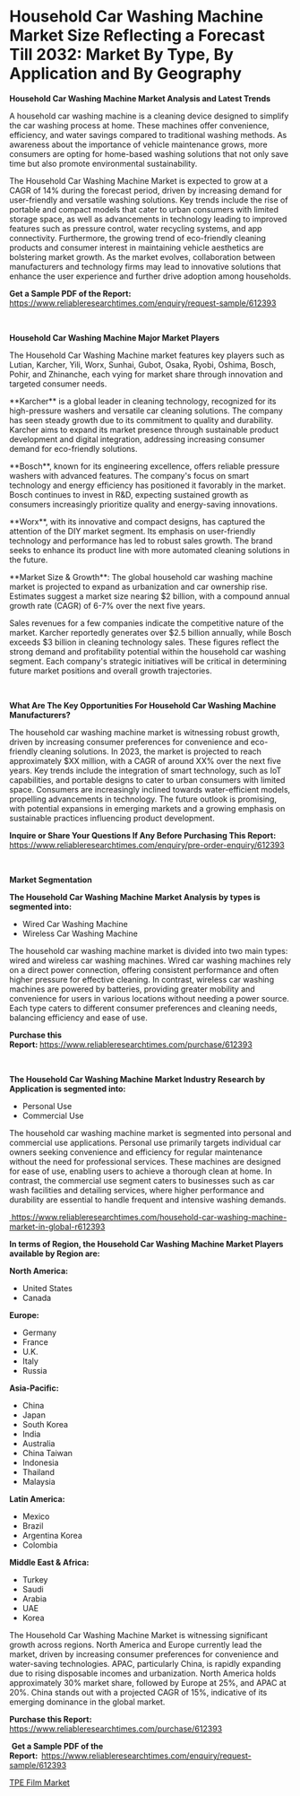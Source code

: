 <p><h1>Household Car Washing Machine Market Size Reflecting a Forecast Till 2032: Market By Type, By Application and By Geography</h1></p><p><strong>Household Car Washing Machine Market Analysis and Latest Trends</strong></p>
<p><p>A household car washing machine is a cleaning device designed to simplify the car washing process at home. These machines offer convenience, efficiency, and water savings compared to traditional washing methods. As awareness about the importance of vehicle maintenance grows, more consumers are opting for home-based washing solutions that not only save time but also promote environmental sustainability.</p><p>The Household Car Washing Machine Market is expected to grow at a CAGR of 14% during the forecast period, driven by increasing demand for user-friendly and versatile washing solutions. Key trends include the rise of portable and compact models that cater to urban consumers with limited storage space, as well as advancements in technology leading to improved features such as pressure control, water recycling systems, and app connectivity. Furthermore, the growing trend of eco-friendly cleaning products and consumer interest in maintaining vehicle aesthetics are bolstering market growth. As the market evolves, collaboration between manufacturers and technology firms may lead to innovative solutions that enhance the user experience and further drive adoption among households.</p></p>
<p><strong>Get a Sample PDF of the Report:&nbsp;</strong> <a href="https://www.reliableresearchtimes.com/enquiry/request-sample/612393?utm_campaign=3358&utm_medium=2&utm_source=Github&utm_content=ia&utm_term=29032025&utm_id=household-car-washing-machine">https://www.reliableresearchtimes.com/enquiry/request-sample/612393</a></p>
<p>&nbsp;</p>
<p><strong>Household Car Washing Machine Major Market Players</strong></p>
<p><p>The Household Car Washing Machine market features key players such as Lutian, Karcher, Yili, Worx, Sunhai, Gubot, Osaka, Ryobi, Oshima, Bosch, Pohir, and Zhinanche, each vying for market share through innovation and targeted consumer needs.</p><p>**Karcher** is a global leader in cleaning technology, recognized for its high-pressure washers and versatile car cleaning solutions. The company has seen steady growth due to its commitment to quality and durability. Karcher aims to expand its market presence through sustainable product development and digital integration, addressing increasing consumer demand for eco-friendly solutions.</p><p>**Bosch**, known for its engineering excellence, offers reliable pressure washers with advanced features. The company's focus on smart technology and energy efficiency has positioned it favorably in the market. Bosch continues to invest in R&D, expecting sustained growth as consumers increasingly prioritize quality and energy-saving innovations.</p><p>**Worx**, with its innovative and compact designs, has captured the attention of the DIY market segment. Its emphasis on user-friendly technology and performance has led to robust sales growth. The brand seeks to enhance its product line with more automated cleaning solutions in the future.</p><p>**Market Size & Growth**: The global household car washing machine market is projected to expand as urbanization and car ownership rise. Estimates suggest a market size nearing $2 billion, with a compound annual growth rate (CAGR) of 6-7% over the next five years.</p><p>Sales revenues for a few companies indicate the competitive nature of the market. Karcher reportedly generates over $2.5 billion annually, while Bosch exceeds $3 billion in cleaning technology sales. These figures reflect the strong demand and profitability potential within the household car washing segment. Each company's strategic initiatives will be critical in determining future market positions and overall growth trajectories.</p></p>
<p>&nbsp;</p>
<p><strong>What Are The Key Opportunities For Household Car Washing Machine Manufacturers?</strong></p>
<p><p>The household car washing machine market is witnessing robust growth, driven by increasing consumer preferences for convenience and eco-friendly cleaning solutions. In 2023, the market is projected to reach approximately $XX million, with a CAGR of around XX% over the next five years. Key trends include the integration of smart technology, such as IoT capabilities, and portable designs to cater to urban consumers with limited space. Consumers are increasingly inclined towards water-efficient models, propelling advancements in technology. The future outlook is promising, with potential expansions in emerging markets and a growing emphasis on sustainable practices influencing product development.</p></p>
<p><strong>Inquire or Share Your Questions If Any Before Purchasing This Report:</strong> <a href="https://www.reliableresearchtimes.com/enquiry/pre-order-enquiry/612393?utm_campaign=3358&utm_medium=2&utm_source=Github&utm_content=ia&utm_term=29032025&utm_id=household-car-washing-machine">https://www.reliableresearchtimes.com/enquiry/pre-order-enquiry/612393</a></p>
<p>&nbsp;</p>
<p><strong>Market Segmentation</strong></p>
<p><strong>The Household Car Washing Machine Market Analysis by types is segmented into:</strong></p>
<p><ul><li>Wired Car Washing Machine</li><li>Wireless Car Washing Machine</li></ul></p>
<p><p>The household car washing machine market is divided into two main types: wired and wireless car washing machines. Wired car washing machines rely on a direct power connection, offering consistent performance and often higher pressure for effective cleaning. In contrast, wireless car washing machines are powered by batteries, providing greater mobility and convenience for users in various locations without needing a power source. Each type caters to different consumer preferences and cleaning needs, balancing efficiency and ease of use.</p></p>
<p><strong>Purchase this Report:&nbsp;</strong><a href="https://www.reliableresearchtimes.com/purchase/612393?utm_campaign=3358&utm_medium=2&utm_source=Github&utm_content=ia&utm_term=29032025&utm_id=household-car-washing-machine">https://www.reliableresearchtimes.com/purchase/612393</a></p>
<p>&nbsp;</p>
<p><strong>The Household Car Washing Machine Market Industry Research by Application is segmented into:</strong></p>
<p><ul><li>Personal Use</li><li>Commercial Use</li></ul></p>
<p><p>The household car washing machine market is segmented into personal and commercial use applications. Personal use primarily targets individual car owners seeking convenience and efficiency for regular maintenance without the need for professional services. These machines are designed for ease of use, enabling users to achieve a thorough clean at home. In contrast, the commercial use segment caters to businesses such as car wash facilities and detailing services, where higher performance and durability are essential to handle frequent and intensive washing demands.</p></p>
<p><a href="https://www.reliableresearchtimes.com/household-car-washing-machine-market-in-global-r612393?utm_campaign=3358&utm_medium=2&utm_source=Github&utm_content=ia&utm_term=29032025&utm_id=household-car-washing-machine">&nbsp;https://www.reliableresearchtimes.com/household-car-washing-machine-market-in-global-r612393</a></p>
<p><strong>In terms of Region, the Household Car Washing Machine Market Players available by Region are:</strong></p>
<p>
    <p> <strong> North America: </strong>
        <ul>
            <li>United States</li>
            <li>Canada</li>
        </ul>
        </p> 
    <p> <strong> Europe: </strong>
        <ul>
            <li>Germany</li>
            <li>France</li>
            <li>U.K.</li>
            <li>Italy</li>
            <li>Russia</li>
        </ul>
        </p> 
    <p> <strong> Asia-Pacific: </strong>
        <ul>
            <li>China</li>
            <li>Japan</li>
            <li>South Korea</li>
            <li>India</li>
            <li>Australia</li>
            <li>China Taiwan</li>
            <li>Indonesia</li>
            <li>Thailand</li>
            <li>Malaysia</li>
        </ul>
        </p> 
    <p> <strong> Latin America: </strong>
        <ul>
            <li>Mexico</li>
            <li>Brazil</li>
            <li>Argentina Korea</li>
            <li>Colombia</li>
        </ul>
        </p> 
    <p> <strong> Middle East & Africa: </strong>
        <ul>
            <li>Turkey</li>
            <li>Saudi</li>
            <li>Arabia</li>
            <li>UAE</li>
            <li>Korea</li>
        </ul>
    </p>
    </p>
<p><p>The Household Car Washing Machine Market is witnessing significant growth across regions. North America and Europe currently lead the market, driven by increasing consumer preferences for convenience and water-saving technologies. APAC, particularly China, is rapidly expanding due to rising disposable incomes and urbanization. North America holds approximately 30% market share, followed by Europe at 25%, and APAC at 20%. China stands out with a projected CAGR of 15%, indicative of its emerging dominance in the global market.</p></p>
<p><strong>Purchase this Report: </strong><a href="https://www.reliableresearchtimes.com/purchase/612393?utm_campaign=3358&utm_medium=2&utm_source=Github&utm_content=ia&utm_term=29032025&utm_id=household-car-washing-machine">https://www.reliableresearchtimes.com/purchase/612393</a></p>
<p>&nbsp;<strong>Get a Sample PDF of the Report:&nbsp;&nbsp;</strong><a href="https://www.reliableresearchtimes.com/enquiry/request-sample/612393?utm_campaign=3358&utm_medium=2&utm_source=Github&utm_content=ia&utm_term=29032025&utm_id=household-car-washing-machine">https://www.reliableresearchtimes.com/enquiry/request-sample/612393</a></p>
<p><strong></strong></p>
<p><p><a href="https://github.com/porstheftyux/Market-Research-Report-List-1/blob/main/tpe-film-market.md?utm_campaign=3358&utm_medium=2&utm_source=Github&utm_content=ia&utm_term=29032025&utm_id=household-car-washing-machine">TPE Film Market</a></p></p>
